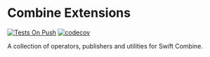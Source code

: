 # Combine Extensions

[![Tests On Push](https://github.com/dsk1306/combineExtensions/actions/workflows/tests-on-push.yml/badge.svg?branch=dev&event=push)](https://github.com/dsk1306/combineExtensions/actions/workflows/tests-on-push.yml)
[![codecov](https://codecov.io/gh/dsk1306/combineExtensions/branch/dev/graph/badge.svg?token=wbh5KEBZCk)](https://codecov.io/gh/dsk1306/combineExtensions)

A collection of operators, publishers and utilities for Swift Combine.
